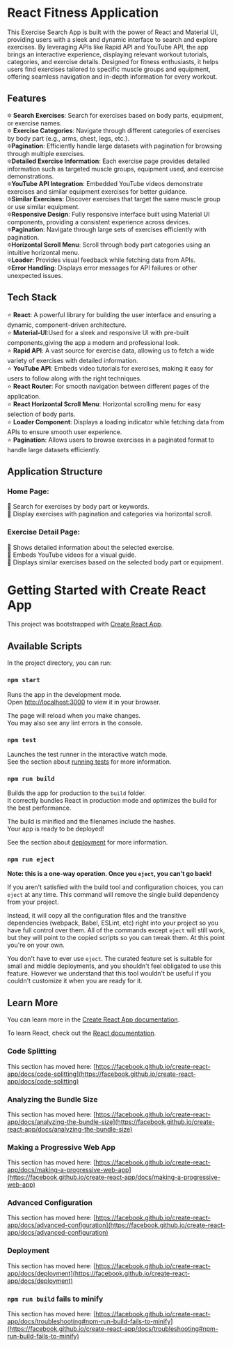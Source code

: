 # React Fitness Application

This Exercise Search App is built with the power of React and Material UI, providing users with a sleek and dynamic interface to search and explore exercises. By leveraging APIs like Rapid API and YouTube API, the app brings an interactive experience, displaying relevant workout tutorials, categories, and exercise details. Designed for fitness enthusiasts, it helps users find exercises tailored to specific muscle groups and equipment, offering seamless navigation and in-depth information for every workout.

## Features

🔯 **Search Exercises**: Search for exercises based on body parts, equipment, or exercise names.  
🔯 **Exercise Categories**: Navigate through different categories of exercises by body part (e.g., arms, chest, legs, etc.).  
🔯**Pagination**: Efficiently handle large datasets with pagination for browsing through multiple exercises.  
🔯**Detailed Exercise Information**: Each exercise page provides detailed information such as targeted muscle groups, equipment used, and exercise demonstrations.  
🔯**YouTube API Integration**: Embedded YouTube videos demonstrate exercises and similar equipment exercises for better guidance.  
🔯**Similar Exercises**: Discover exercises that target the same muscle group or use similar equipment.  
🔯**Responsive Design**: Fully responsive interface built using Material UI components, providing a consistent experience across devices.  
🔯**Pagination**: Navigate through large sets of exercises efficiently with pagination.  
🔯**Horizontal Scroll Menu**: Scroll through body part categories using an intuitive horizontal menu.  
🔯**Loader**: Provides visual feedback while fetching data from APIs.  
🔯**Error Handling**: Displays error messages for API failures or other unexpected issues.

## Tech Stack

⭐ **React**: A powerful library for building the user interface and ensuring a dynamic, component-driven architecture.  
⭐ **Material-UI**:Used for a sleek and responsive UI with pre-built components,giving the app a modern and professional look.  
⭐ **Rapid API**: A vast source for exercise data, allowing us to fetch a wide variety of exercises with detailed information.  
⭐ **YouTube API**: Embeds video tutorials for exercises, making it easy for users to follow along with the right techniques.  
⭐ **React Router**: For smooth navigation between different pages of the application.  
⭐ **React Horizontal Scroll Menu**: Horizontal scrolling menu for easy selection of body parts.  
⭐ **Loader Component**: Displays a loading indicator while fetching data from APIs to ensure smooth user experience.  
⭐ **Pagination**: Allows users to browse exercises in a paginated format to handle large datasets efficiently.

## Application Structure

### Home Page:

🚀 Search for exercises by body part or keywords.  
🚀 Display exercises with pagination and categories via horizontal scroll.

### Exercise Detail Page:

🚀 Shows detailed information about the selected exercise.  
🚀 Embeds YouTube videos for a visual guide.  
🚀 Displays similar exercises based on the selected body part or equipment.
# Getting Started with Create React App

This project was bootstrapped with [Create React App](https://github.com/facebook/create-react-app).

## Available Scripts

In the project directory, you can run:

### `npm start`

Runs the app in the development mode.\
Open [http://localhost:3000](http://localhost:3000) to view it in your browser.

The page will reload when you make changes.\
You may also see any lint errors in the console.

### `npm test`

Launches the test runner in the interactive watch mode.\
See the section about [running tests](https://facebook.github.io/create-react-app/docs/running-tests) for more information.

### `npm run build`

Builds the app for production to the `build` folder.\
It correctly bundles React in production mode and optimizes the build for the best performance.

The build is minified and the filenames include the hashes.\
Your app is ready to be deployed!

See the section about [deployment](https://facebook.github.io/create-react-app/docs/deployment) for more information.

### `npm run eject`

**Note: this is a one-way operation. Once you `eject`, you can't go back!**

If you aren't satisfied with the build tool and configuration choices, you can `eject` at any time. This command will remove the single build dependency from your project.

Instead, it will copy all the configuration files and the transitive dependencies (webpack, Babel, ESLint, etc) right into your project so you have full control over them. All of the commands except `eject` will still work, but they will point to the copied scripts so you can tweak them. At this point you're on your own.

You don't have to ever use `eject`. The curated feature set is suitable for small and middle deployments, and you shouldn't feel obligated to use this feature. However we understand that this tool wouldn't be useful if you couldn't customize it when you are ready for it.

## Learn More

You can learn more in the [Create React App documentation](https://facebook.github.io/create-react-app/docs/getting-started).

To learn React, check out the [React documentation](https://reactjs.org/).

### Code Splitting

This section has moved here: [https://facebook.github.io/create-react-app/docs/code-splitting](https://facebook.github.io/create-react-app/docs/code-splitting)

### Analyzing the Bundle Size

This section has moved here: [https://facebook.github.io/create-react-app/docs/analyzing-the-bundle-size](https://facebook.github.io/create-react-app/docs/analyzing-the-bundle-size)

### Making a Progressive Web App

This section has moved here: [https://facebook.github.io/create-react-app/docs/making-a-progressive-web-app](https://facebook.github.io/create-react-app/docs/making-a-progressive-web-app)

### Advanced Configuration

This section has moved here: [https://facebook.github.io/create-react-app/docs/advanced-configuration](https://facebook.github.io/create-react-app/docs/advanced-configuration)

### Deployment

This section has moved here: [https://facebook.github.io/create-react-app/docs/deployment](https://facebook.github.io/create-react-app/docs/deployment)

### `npm run build` fails to minify

This section has moved here: [https://facebook.github.io/create-react-app/docs/troubleshooting#npm-run-build-fails-to-minify](https://facebook.github.io/create-react-app/docs/troubleshooting#npm-run-build-fails-to-minify)

